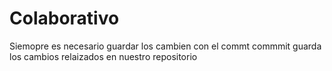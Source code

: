 # Colaborativo


Siemopre  es necesario guardar los cambien con el commt
commmit guarda los cambios relaizados en nuestro repositorio
